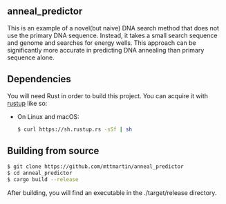 ## anneal_predictor

This is an example of a novel(but naive) DNA search method that does not use the primary DNA sequence. Instead, it takes a small search sequence and genome and searches for energy wells. This approach can be significantly more accurate in predicting DNA annealing than primary sequence alone.


## Dependencies

You will need Rust in order to build this project. You can acquire it with [rustup](https://www.rustup.rs/) like so:

- On Linux and macOS:
  ```bash
  $ curl https://sh.rustup.rs -sSf | sh
  ```

## Building from source

```bash
$ git clone https://github.com/mttmartin/anneal_predictor
$ cd anneal_predictor
$ cargo build --release
```

After building, you will find an executable in the ./target/release directory. 

